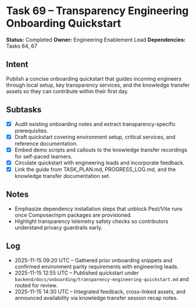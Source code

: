 # Task 69 – Transparency Engineering Onboarding Quickstart

**Status:** Completed
**Owner:** Engineering Enablement Lead
**Dependencies:** Tasks 64, 67

## Intent
Publish a concise onboarding quickstart that guides incoming engineers through local setup, key transparency services, and the knowledge transfer assets so they can contribute within their first day.

## Subtasks
- [x] Audit existing onboarding notes and extract transparency-specific prerequisites.
- [x] Draft quickstart covering environment setup, critical services, and reference documentation.
- [x] Embed demo scripts and callouts to the knowledge transfer recordings for self-paced learners.
- [x] Circulate quickstart with engineering leads and incorporate feedback.
- [x] Link the guide from TASK_PLAN.md, PROGRESS_LOG.md, and the knowledge transfer documentation set.

## Notes
- Emphasize dependency installation steps that unblock Pest/Vite runs once Composer/npm packages are provisioned.
- Highlight transparency telemetry safety checks so contributors understand privacy guardrails early.

## Log
- 2025-11-15 09:20 UTC – Gathered prior onboarding snippets and confirmed environment parity requirements with engineering leads.
- 2025-11-15 12:55 UTC – Published quickstart under `backend/docs/onboarding/transparency-engineering-quickstart.md` and routed for review.
- 2025-11-15 14:30 UTC – Integrated feedback, cross-linked assets, and announced availability via knowledge transfer session recap notes.
